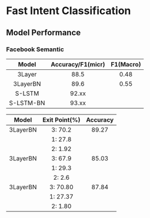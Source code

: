 # Fast Intent Classification

## Model Performance

### Facebook Semantic 
| Model         | Accuracy/F1(micr)| F1(Macro)        |
|:-------------:|:----------------:|:----------------:|
| 3Layer        | 88.5             | 0.48             |
| 3LayerBN      | 89.6             | 0.55             |
| S-LSTM        | 92.xx            |                  |
| S-LSTM-BN     | 93.xx            |                  |

| Model         | Exit Point(%)    | Accuracy         |
|:-------------:|:----------------:|:----------------:|
| 3LayerBN      | 3: 70.2          | 89.27            |
|               | 1: 27.8          |                  |
|               | 2: 1.92          |                  |
| 3LayerBN      | 3: 67.9          | 85.03            |
|               | 1: 29.3          |                  |
|               | 2: 2.6           |                  |
| 3LayerBN      | 3: 70.80         | 87.84            |
|               | 1: 27.37         |                  |
|               | 2: 1.80          |                  |